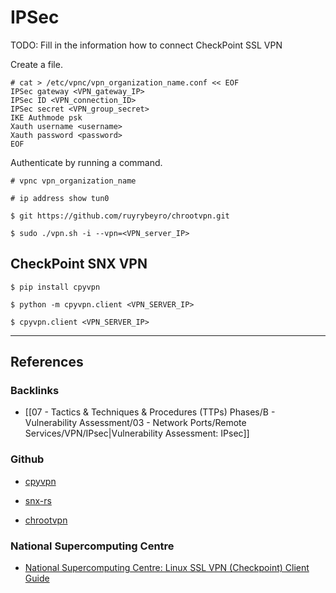 # IPSec

TODO: Fill in the information how to connect CheckPoint SSL VPN

Create a file.

```
# cat > /etc/vpnc/vpn_organization_name.conf << EOF
IPSec gateway <VPN_gateway_IP>
IPSec ID <VPN_connection_ID>
IPSec secret <VPN_group_secret>
IKE Authmode psk
Xauth username <username>
Xauth password <password>
EOF
```

Authenticate by running a command.

```
# vpnc vpn_organization_name

# ip address show tun0
```

```
$ git https://github.com/ruyrybeyro/chrootvpn.git

$ sudo ./vpn.sh -i --vpn=<VPN_server_IP>
```

## CheckPoint SNX VPN

```
$ pip install cpyvpn
```

```
$ python -m cpyvpn.client <VPN_SERVER_IP>

$ cpyvpn.client <VPN_SERVER_IP>
```

---
## References

### Backlinks

- [[07 - Tactics & Techniques & Procedures (TTPs) Phases/B - Vulnerability Assessment/03 - Network Ports/Remote Services/VPN/IPsec|Vulnerability Assessment: IPsec]]

### Github

- [cpyvpn](https://gitlab.com/cpvpn/cpyvpn)

- [snx-rs](https://github.com/ancwrd1/snx-rs)

- [chrootvpn](https://github.com/ruyrybeyro/chrootvpn)

### National Supercomputing Centre

- [National Supercomputing Centre: Linux SSL VPN (Checkpoint) Client Guide](https://help.nscc.sg/wp-content/uploads/Linux_SSL_VPN_client_guide_by_HPE.pdf)